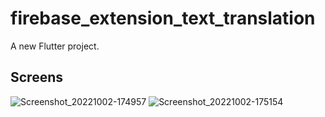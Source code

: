# firebase_extension_text_translation

A new Flutter project.

## Screens


![Screenshot_20221002-174957](https://user-images.githubusercontent.com/57758337/193459494-444a11df-7f3e-494b-bdf6-617a183a3e3d.png)
![Screenshot_20221002-175154](https://user-images.githubusercontent.com/57758337/193459577-b87bd55f-b28c-4222-aba6-8f056fb55b29.png)
